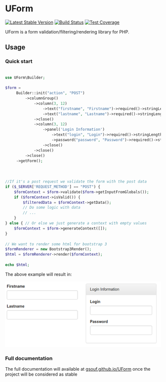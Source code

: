 UForm
=====

[![Latest Stable Version](https://poser.pugx.org/gsouf/uform/version)](https://packagist.org/packages/gsouf/uform)
[![Build Status](https://travis-ci.org/gsouf/UForm.svg)](https://travis-ci.org/gsouf/UForm)
[![Test Coverage](https://codeclimate.com/github/gsouf/UForm/badges/coverage.svg)](https://codeclimate.com/github/SneakyBobito/UForm/coverage)

UForm is a form validation/filtering/rendering library for PHP.


Usage
-----

### Quick start

```php

use UForm\Builder;

$form = 
     Builder::init("action", "POST")
         ->columnGroup()
             ->column(3, 12)
                 ->text("firstname", "Firstname")->required()->stringLength(2, 20)
                 ->text("lastname", "Lastname")->required()->stringLength(2, 20)
             ->close()
             ->column(3, 12)
                 ->panel('Login Information')
                     ->text("login", "Login")->required()->stringLength(2, 20)
                     ->password("password", "Password")->required()->stringLength(2, 20)
                 ->close()
             ->close()
         ->close()
     ->getForm();



//If it's a post request we validate the form with the post data
if ($_SERVER['REQUEST_METHOD'] == "POST") {
    $formContext = $form->validate($form->getInputFromGlobals());
    if ($formContext->isValid()) {
        $filteredData = $formContext->getData();
        // Do some logic with data
        // ...
    }
} else { // Or else we just generate a context with empty values
    $formContext = $form->generateContext([]);
}

// We want to render some html for bootstrap 3
$formRenderer = new Bootstrap3Render();
$html = $formRenderer->render($formContext);

echo $html;
```

The above example will result in: 

<div style="text-align:center">
<img src ="/doc/screenshot/bootstrap3.png" />
</div>

### Full documentation

The full documentation will available at [gsouf.github.io/UForm](http://gsouf.github.io/UForm) once the project will be considered as stable
